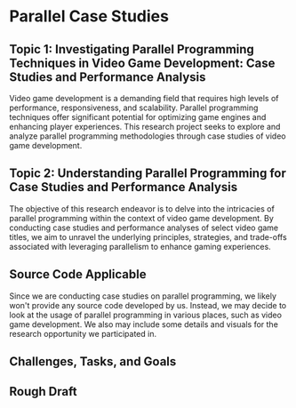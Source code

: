 # Parallel Case Studies

## Topic 1: Investigating Parallel Programming Techniques in Video Game Development: Case Studies and Performance Analysis
Video game development is a demanding field that requires high levels of performance, responsiveness, and scalability.
Parallel programming techniques offer significant potential for optimizing game engines and enhancing player experiences.
This research project seeks to explore and analyze parallel programming methodologies through case studies of video game development.

## Topic 2: Understanding Parallel Programming for Case Studies and Performance Analysis
The objective of this research endeavor is to delve into the intricacies of parallel programming within the context of video game development.
By conducting case studies and performance analyses of select video game titles, we aim to unravel the underlying principles, strategies, and trade-offs associated with leveraging parallelism to enhance gaming experiences.

## Source Code Applicable
Since we are conducting case studies on parallel programming, we likely won't provide any source code developed by us.
Instead, we may decide to look at the usage of parallel programming in various places, such as video game development.
We also may include some details and visuals for the research opportunity we participated in.

## Challenges, Tasks, and Goals

## Rough Draft
